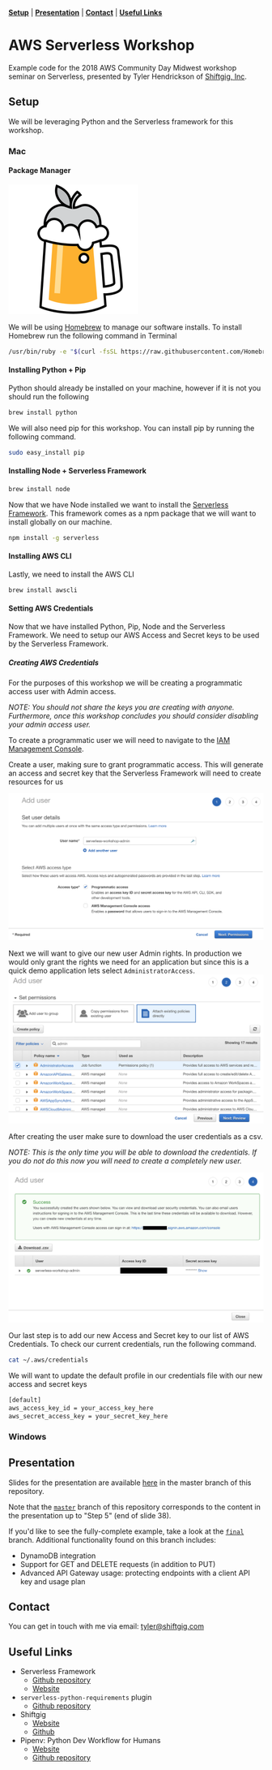 **[Setup](#setup)** | **[Presentation](#presentation)** | **[Contact](#contact)** | **[Useful Links](#useful-links)**

# AWS Serverless Workshop

Example code for the 2018 AWS Community Day Midwest workshop seminar on Serverless, presented by Tyler Hendrickson
of [Shiftgig, Inc](https://shiftgig.com).

## Setup

We will be leveraging Python and the Serverless framework for this workshop. 

### Mac


#### Package Manager

![Homebrew](assets/images/homebrew.png)

We will be using [Homebrew](https://brew.sh/) to manage our software installs. To install Homebrew run the following command in Terminal 

```bash
/usr/bin/ruby -e "$(curl -fsSL https://raw.githubusercontent.com/Homebrew/install/master/install)"
```

#### Installing Python + Pip

Python should already be installed on your machine, however if it is not you should run the following

```bash
brew install python
```

We will also need pip for this workshop. You can install pip by running the following command.

```bash
sudo easy_install pip
```

#### Installing Node + Serverless Framework

```bash
brew install node
```

Now that we have Node installed we want to install the [Serverless Framework](https://serverless.com/). This framework comes as a npm package that we will want to install globally on our machine.

```bash
npm install -g serverless
```

#### Installing AWS CLI

Lastly, we need to install the AWS CLI

``` bash
brew install awscli
```

#### Setting AWS Credentials

Now that we have installed Python, Pip, Node and the Serverless Framework. We need to setup our AWS Access and Secret keys to be used by the Serverless Framework.

##### Creating AWS Credentials

For the purposes of this workshop we will be creating a programmatic access user with Admin access. 

_*NOTE*: You should not share the keys you are creating with anyone. Furthermore, once this workshop concludes you should consider disabling your admin access user._

To create a programmatic user we will need to navigate to the [IAM Management Console](https://console.aws.amazon.com/iam/home?#/users$new?step=details).


Create a user, making sure to grant programmatic access. This will generate an access and secret key that the Serverless Framework will need to create resources for us

![Add User](assets/images/add-user.png)

Next we will want to give our new user Admin rights. In production we would only grant the rights we need for an application but since this is a quick demo application lets select `AdministratorAccess`.
![Admin Rights](assets/images/admin-rights.png)

After creating the user make sure to download the user credentials as a csv. 


_*NOTE*: This is the only time you will be able to download the credentials. If you do not do this now you will need to create a completely new user._

![User Creds](assets/images/user-creds.png)

Our last step is to add our new Access and Secret key to our list of AWS Credentials. To check our current credentials, run the following command.

```bash
cat ~/.aws/credentials
```

We will want to update the default profile in our credentials file with our new access and secret keys

```
[default]
aws_access_key_id = your_access_key_here
aws_secret_access_key = your_secret_key_here
```

### Windows


## Presentation

Slides for the presentation are available [here](https://github.com/shiftgig/aws-serverless-workshop/blob/master/presentation-slides.pdf) 
in the master branch of this repository.

Note that the [`master`](https://github.com/shiftgig/aws-serverless-workshop/tree/master) branch of this repository
corresponds to the content in the presentation up to "Step 5" (end of slide 38).

If you'd like to see the fully-complete example, take a look at the [`final`](https://github.com/shiftgig/aws-serverless-workshop/tree/final)
branch. Additional functionality found on this branch includes:
* DynamoDB integration
* Support for GET and DELETE requests (in addition to PUT)
* Advanced API Gateway usage: protecting endpoints with a client API key and usage plan


## Contact

You can get in touch with me via email: [tyler@shiftgig.com](mailto:tyler@shiftgig.com)


## Useful Links

* Serverless Framework
    * [Github repository](https://github.com/serverless/serverless)
    * [Website](https://serverless.com/)
* `serverless-python-requirements` plugin
    * [Github repository](https://github.com/UnitedIncome/serverless-python-requirements)
* Shiftgig
    * [Website](https://shiftgig.com)
    * [Github](https://github.com/shiftgig)
* Pipenv: Python Dev Workflow for Humans
    * [Website](https://docs.pipenv.org/)
    * [Github repository](https://github.com/pypa/pipenv)
